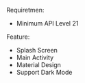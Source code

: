 Requiretmen:
- Minimum API Level 21

Feature:
- Splash Screen
- Main Activity
- Material Design
- Support Dark Mode
